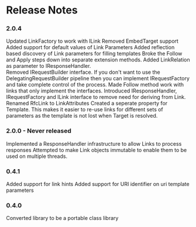 # Release Notes

### 2.0.4
Updated LinkFactory to work with ILink
Removed EmbedTarget support
Added support for default values of Link Parameters
Added reflection based discovery of Link parameters for filling templates
Broke the Follow and Apply steps down into separate extension methods.
Added LinkRelation as parameter to IResponseHandler.  
Removed IRequestBuilder interface.  If you don't want to use the DelegatingRequestBuilder pipeline then you can implement IRequestFactory and take complete control of the process.
Made Follow method work with links that only implement the interfaces.
Introduced IResponseHandler, IRequestFactory and ILink interface to remove need for deriving from Link.
Renamed RfcLink to LinkAttributes
Created a seperate property for Template. This makes it easier to re-use links for different sets of parameters as the template is not lost when Target is resolved.


### 2.0.0 - Never released
Implemented a ResponseHandler infrastructure to allow Links to process responses
Attempted to make Link objects immutable to enable them to be used on multiple threads.

### 0.4.1 
Added support for link hints
Added support for URI identifier on uri template parameters


### 0.4.0 
Converted library to be a portable class library

